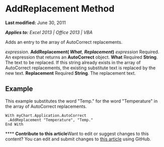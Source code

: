 
# AddReplacement Method

 **Last modified:** June 30, 2011

 _**Applies to:** Excel 2013 | Office 2013 | VBA_

Adds an entry to the array of AutoCorrect replacements.

 _expression_. **AddReplacement( _What_**,  **_Replacement_)**
 _expression_ Required. An expression that returns an **AutoCorrect** object.
 **What** Required **String**. The text to be replaced. If this string already exists in the array of AutoCorrect replacements, the existing substitute text is replaced by the new text.
 **Replacement** Required **String**. The replacement text.

## Example

This example substitutes the word "Temp." for the word "Temperature" in the array of AutoCorrect replacements.


```
With myChart.Application.AutoCorrect 
 .AddReplacement "Temperature", "Temp." 
End With
```


****   **Contribute to this article**Want to edit or suggest changes to this content? You can edit and submit changes to  [this article](https://github.com/jhershey00/VBA_Excel_Test/OpenXMLCon/articles/70a6a3f7-e42f-e8b4-d7f8-1ad8f8c66ba7.md) using GitHub.

